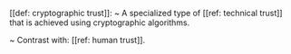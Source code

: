 [[def: cryptographic trust]]:
~ A specialized type of [[ref: technical trust]] that is achieved using cryptographic algorithms.

~ Contrast with: [[ref: human trust]].


